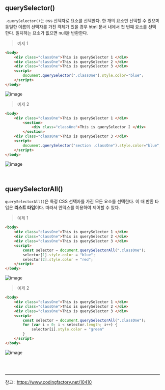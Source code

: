 ## querySelector()

`.querySelector()`는 css 선택자로 요소를 선택한다. 한 개의 요소만 선택할 수 있으며 동일한 이름의 선택자를 가진 객체가 있을 경우 html 문서 내에서 첫 번째 요소를 선택한다. 일치하는 요소가 없으면 null을 반환한다.



> 예제 1

```html
<body>
    <div class="classOne">This is querySelector 1 </div>
    <div class="classOne">This is querySelector 2 </div>
    <div class="classOne">This is querySelector 3 </div>
    <script>
        document.querySelector(".classOne").style.color="blue";
    </script>
</body>
```

![image](https://user-images.githubusercontent.com/68289543/103983165-28844c00-51c8-11eb-99f2-d84749d875c3.png) 



> 예제 2

``` html
<body>
    <div class="classOne">This is querySelector 1 </div>
        <section>
            <div class="classOne">This is querySelector 2 </div>
        </section>
    <div class="classOne">This is querySelector 3 </div>
    <script>
        document.querySelector("section .classOne").style.color="blue";
    </script>
</body>
```

![image](https://user-images.githubusercontent.com/68289543/103983600-dbed4080-51c8-11eb-8523-44410ba53dba.png) 

<br>

## querySelectorAll()

`querySelectorAll()`은 특정 CSS 선택자를 가진 모든 요소를 선택한다. 이 때 반환 타입은 **리스트 타입**이다. 따라서 인덱스를 이용하여 제어할 수 있다.



> 예제 1

``` html
<body>
    <div class="classOne">This is querySelector 1 </div>
    <div class="classOne">This is querySelector 2 </div>
    <div class="classOne">This is querySelector 3 </div>
    <script>
        const selector = document.querySelectorAll(".classOne");
        selector[1].style.color = "blue";
        selector[2].style.color = "red";
    </script>
</body>
```

![image](https://user-images.githubusercontent.com/68289543/103984186-012e7e80-51ca-11eb-935f-0c835eda3b55.png) 

> 예제 2

```html
<body>
    <div class="classOne">This is querySelector 1 </div>
    <div class="classOne">This is querySelector 2 </div>
    <div class="classOne">This is querySelector 3 </div>
    <script>
        const selector = document.querySelectorAll(".classOne");
        for (var i = 0; i < selector.length; i++) {
            selector[i].style.color = "green"
        }
    </script>
</body>
```

![image](https://user-images.githubusercontent.com/68289543/103984478-92055a00-51ca-11eb-8ed4-b202bb3df231.png) 

<br>

<br>

___

참고 : https://www.codingfactory.net/10410
